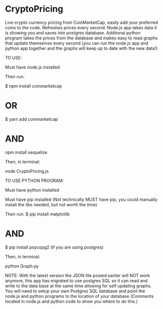 # CryptoPricing
Live crypto currency pricing from CoinMarketCap, easily add your preferred coins to the code. Refreshes prices every second.
Node.js app takes data it is showing you and saves into postgres database.
Additonal python program takes the prices from the database and makes easy to read graphs that update themselves every second (you can run the node.js app and python app together and the graphs will keep up to date with the new data!)

TO USE:

Must have node.js installed

Then run:

$ npm install coinmarketcap
# OR 
$ yarn add coinmarketcap
# AND 
npm install sequelize

Then, in terminal:

node CryptoPricing.js

TO USE PYTHON PROGRAM:

Must have python installed

Must have pip installed (Not technically MUST have pip, you could manually install the libs needed, but not worth the time)

Then run:
$ pip install matplotlib

# AND

$ pip install psycopg2 (if you are using postgres)

Then, in terminal:

python Graph.py

NOTE: 
With the latest version the JSON file posted earlier will NOT work anymore, this app has migrated to use postgres SQL so it can read and write to the data base at the same time allowing for self updating graphs. You will need to setup your own Postgres SQL database and point the node.js and python programs to the location of your database (Comments located in node.js and python code to show you where to do this.)
